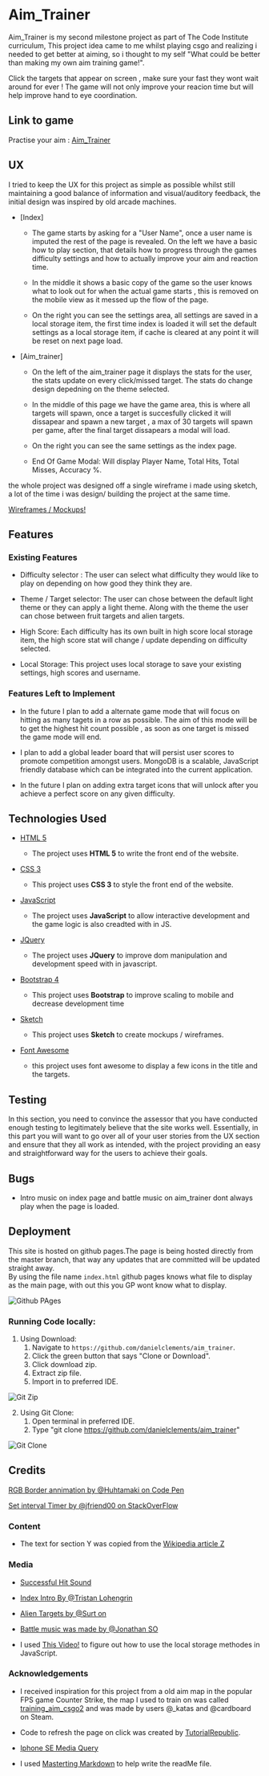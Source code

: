 # Aim_Trainer

Aim_Trainer is my second milestone project as part of The Code Institute curriculum, This project idea came to me whilst playing csgo and realizing i needed to get better at aiming, so i thought to my self "What could be better than making my own aim training game!".

Click the targets that appear on screen , make sure your fast they wont wait around for ever !
The game will not only improve your reacion time but will help improve hand to eye coordination.

## Link to game   

Practise your aim : [Aim_Trainer](https://danielclements.github.io/aim_trainer/)

## UX
 
I tried to keep the UX for this project as simple as possible whilst still maintaining a good balance of information and visual/auditory feedback, the initial design was inspired by old arcade machines.


 - [Index]

    - The game starts by asking for a "User Name", once a user name is imputed the rest of the page is revealed. On the left we have a basic how to            play section, that details how to progress through the games difficulty settings and how to actually improve your aim and reaction time.

    - In the middle it shows a basic copy of the game so the user knows what to look out for when the actual game starts , this is removed on the mobile      view as it messed up the flow of the page.

    - On the right you can see the settings area, all settings are saved in a local storage item, the first time index is loaded it will set the default      settings as a local storage item, if cache is cleared at any point it will be reset on next page load.
   
- [Aim_trainer]

    - On the left of the aim_trainer page it displays the stats for the user, the stats update on every click/missed target. The stats do change design       depedning on the theme selected. 
    
    - In the middle of this page we have the game area, this is where all targets will spawn, once a target is succesfully clicked it will dissapear and spawn a new target , a max of 30 targets will spawn per game, after the final target dissapears a modal will load.

    - On the right you can see the same settings as the index page.

    - End Of Game Modal: Will display Player Name, Total Hits, Total Misses, Accuracy %.
      


the whole project was designed off a single wireframe i made using sketch, a lot of the time i was design/ building the project at the same time.

[Wireframes / Mockups!](https://github.com/danielclements/TJ-Dean-Portfolio/tree/master/Wireframes)



## Features


 
### Existing Features

- Difficulty selector : The user can select what difficulty they would like to play on depending on how good they think they are.

- Theme / Target selector: The user can chose between the default light theme or they can apply a light theme. Along with the theme the user can chose between fruit targets and alien targets.

- High Score: Each difficulty has its own built in high score local storage item, the high score stat will change / update depending on difficulty selected.

- Local Storage: This project uses local storage to save your existing settings, high scores and username.

### Features Left to Implement
- In the future I plan to add a alternate game mode that will focus on hitting as many tagets in a row as          possible. The aim of this mode will be to get the highest hit count possible , as soon as one target is missed   the game mode will end.

- I plan to add a global leader board that will persist user scores to promote competition amongst users.          MongoDB is a scalable, JavaScript friendly database which can be integrated into the current application. 

- In the future I plan on adding extra target icons that will unlock after you achieve a perfect score on any given difficulty. 

## Technologies Used

- [HTML 5](https://en.wikipedia.org/wiki/HTML5)
    - The project uses **HTML 5** to write the front end of the website.

- [CSS 3](https://en.wikipedia.org/wiki/Cascading_Style_Sheets)
    - This project uses **CSS 3** to style the front end of the website.

   
- [JavaScript](https://www.javascript.com/)
    - The project uses **JavaScript** to allow interactive development and the game logic is also creadted with in JS.
    
- [JQuery](https://jquery.com)
    - The project uses **JQuery** to improve dom manipulation and development speed with in javascript.  

- [Bootstrap 4](https://getbootstrap.com)
    - This project uses **Bootstrap** to improve scaling to mobile and decrease development time

- [Sketch](https://www.sketch.com/)
    - This project uses **Sketch** to create mockups / wireframes.

- [Font Awesome](https://fontawesome.com/)
    - this project uses font awesome to display a few icons in the title and the targets.

## Testing

In this section, you need to convince the assessor that you have conducted enough testing to legitimately believe that the site works well. Essentially, in this part you will want to go over all of your user stories from the UX section and ensure that they all work as intended, with the project providing an easy and straightforward way for the users to achieve their goals.



## Bugs

- Intro music on index page and battle music on aim_trainer dont always play when the page is loaded.


## Deployment

This site is hosted on github pages.The page is being hosted directly from the master branch, that way any updates that are committed will be updated straight away.  
By using the file name `index.html` github pages knows what file to display as the main page, with out this you GP wont know what to display.

![Github PAges](readme/git-host.png)

### Running Code locally:


1. Using Download:
    1. Navigate to `https://github.com/danielclements/aim_trainer`.
    2. Click the green button that says "Clone or Download".
    3. Click download zip.
    4. Extract zip file.
    5. Import in to preferred IDE.

![Git Zip](readme/git-zip.png)

2. Using Git Clone:
    1. Open terminal in preferred IDE.
    2. Type "git clone https://github.com/danielclements/aim_trainer"

![Git Clone](readme/git-clone.png)


## Credits
 [RGB Border annimation by @Huhtamaki on Code Pen](https://codepen.io/Huhtamaki/pen/GPzwPY)

 [Set interval Timer by @jfriend00 on StackOverFlow](https://stackoverflow.com/questions/8126466/how-do-i-reset-the-setinterval-timer)


### Content
- The text for section Y was copied from the [Wikipedia article Z](https://en.wikipedia.org/wiki/Z)

### Media
- [Successful Hit Sound](https://freesound.org/)

- [Index Intro By @Tristan Lohengrin](https://www.tristanlohengrin.com/)

- [Alien Targets by @Surt on](https://opengameart.org/content/modular-reticulan-portraits )

- [Battle music was made by @Jonathan SO](https://jonathan-so.itch.io/creatorpack)

- I used [This Video!](https://www.youtube.com/watch?v=k8yJCeuP6I8) to figure out how to use the local storage methodes in JavaScript.

### Acknowledgements

- I received inspiration for this project from a old aim map in the popular FPS game Counter Strike, the map I used to train on was called [training_aim_csgo2](https://steamcommunity.com/sharedfiles/filedetails/?id=213240871) and was made by users @_katas and @cardboard on Steam.

- Code to refresh the page on click was created by [TutorialRepublic](https://www.tutorialrepublic.com/faq/how-to-refresh-a-page-with-jquery.php).

- [Iphone SE Media Query](https://stackoverflow.com/questions/12539697/iphone-5-css-media-query)

- I used [Masterting Markdown](https://guides.github.com/features/mastering-markdown/) to help write the readMe file.